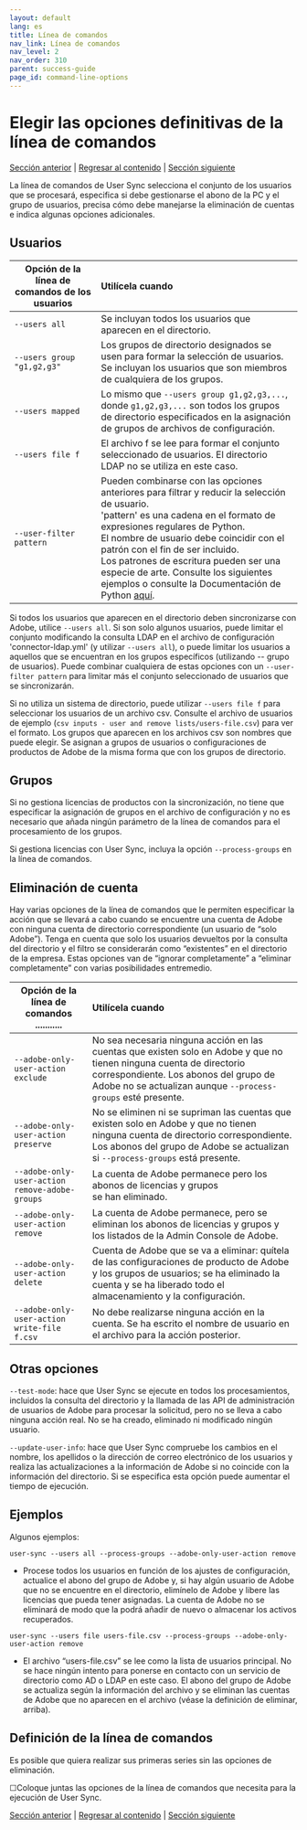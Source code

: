 ```yaml
---
layout: default
lang: es
title: Línea de comandos
nav_link: Línea de comandos
nav_level: 2
nav_order: 310
parent: success-guide
page_id: command-line-options
---
```


# Elegir las opciones definitivas de la línea de comandos

[Sección anterior](monitoring.md) \| [Regresar al contenido](index.md) \|  [Sección siguiente](scheduling.md)

La línea de comandos de User Sync selecciona el conjunto de los usuarios que se procesará, especifica si debe gestionarse el abono de la PC y el grupo de usuarios, precisa cómo debe manejarse la eliminación de cuentas e indica algunas opciones adicionales.

## Usuarios


| Opción de la línea de comandos de los usuarios  | Utilícela cuando           |
| ------------- |:-------------| 
|   `--users all` |    Se incluyan todos los usuarios que aparecen en el directorio. |
|   `--users group "g1,g2,g3"`  |    Los grupos de directorio designados se usen para formar la selección de usuarios. <br>Se incluyan los usuarios que son miembros de cualquiera de los grupos. |
|   `--users mapped`  |    Lo mismo que `--users group g1,g2,g3,...`, donde `g1,g2,g3,...` son todos los grupos de directorio especificados en la asignación de grupos de archivos de configuración.|
|   `--users file f`  |    El archivo f se lee para formar el conjunto seleccionado de usuarios. El directorio LDAP no se utiliza en este caso. |
|   `--user-filter pattern`    |  Pueden combinarse con las opciones anteriores para filtrar y reducir la selección de usuario. <br>'pattern' es una cadena en el formato de expresiones regulares de Python. <br>El nombre de usuario debe coincidir con el patrón con el fin de ser incluido. <br>Los patrones de escritura pueden ser una especie de arte. Consulte los siguientes ejemplos o consulte la Documentación de Python [aquí](https://docs.python.org/2/library/re.html). |


Si todos los usuarios que aparecen en el directorio deben sincronizarse con Adobe, utilice `--users all`. Si son solo algunos usuarios, puede limitar el conjunto modificando la consulta LDAP en el archivo de configuración 'connector-ldap.yml' (y utilizar `--users all`), o puede limitar los usuarios a aquellos que se encuentran en los grupos específicos (utilizando -- grupo de usuarios). Puede combinar cualquiera de estas opciones con un `--user-filter pattern` para limitar más el conjunto seleccionado de usuarios que se sincronizarán.

Si no utiliza un sistema de directorio, puede utilizar `--users file f` para seleccionar los usuarios de un archivo csv. Consulte el archivo de usuarios de ejemplo (`csv inputs - user and remove lists/users-file.csv`) para ver el formato. Los grupos que aparecen en los archivos csv son nombres que puede elegir. Se asignan a grupos de usuarios o configuraciones de productos de Adobe de la misma forma que con los grupos de directorio.

## Grupos

Si no gestiona licencias de productos con la sincronización, no tiene que especificar la asignación de grupos en el archivo de configuración y no es necesario que añada ningún parámetro de la línea de comandos para el procesamiento de los grupos.

Si gestiona licencias con User Sync, incluya la opción `--process-groups` en la línea de comandos.


## Eliminación de cuenta


Hay varias opciones de la línea de comandos que le permiten especificar la acción que se llevará a cabo cuando se encuentre una cuenta de Adobe con ninguna cuenta de directorio correspondiente (un usuario de “solo Adobe”).
Tenga en cuenta que solo los usuarios devueltos por la consulta del directorio y el filtro se considerarán como “existentes” en el directorio de la empresa. Estas opciones van de “ignorar completamente” a “eliminar completamente” con varias posibilidades entremedio.



| Opción de la línea de comandos       ...........| Utilícela cuando           |
| ------------- |:-------------| 
|   `--adobe-only-user-action exclude`                        |  No sea necesaria ninguna acción en las cuentas que existen solo en Adobe y que no tienen ninguna cuenta de directorio correspondiente. Los abonos del grupo de Adobe no se actualizan aunque `--process-groups` esté presente. |
|   `--adobe-only-user-action preserve`                        |  No se eliminen ni se supriman las cuentas que existen solo en Adobe y que no tienen ninguna cuenta de directorio correspondiente. Los abonos del grupo de Adobe se actualizan si `--process-groups` está presente. |
|   `--adobe-only-user-action remove-adobe-groups` |    La cuenta de Adobe permanece pero los abonos de licencias y grupos <br>se han eliminado. |
|   `--adobe-only-user-action remove`  |    La cuenta de Adobe permanece, pero se eliminan los abonos de licencias y grupos y los listados de la Admin Console de Adobe.   |
|   `--adobe-only-user-action delete`  |    Cuenta de Adobe que se va a eliminar: quítela de las configuraciones de producto de Adobe y los grupos de usuarios; se ha eliminado la cuenta y se ha liberado todo el almacenamiento y la configuración.|
|   `--adobe-only-user-action write-file f.csv`    |  No debe realizarse ninguna acción en la cuenta. Se ha escrito el nombre de usuario en el archivo para la acción posterior. |




## Otras opciones

`--test-mode`: hace que User Sync se ejecute en todos los procesamientos, incluidos la consulta del directorio y la llamada de las API de administración de usuarios de Adobe para procesar la solicitud, pero no se lleva a cabo ninguna acción real. No se ha creado, eliminado ni modificado ningún usuario.

`--update-user-info`: hace que User Sync compruebe los cambios en el nombre, los apellidos o la dirección de correo electrónico de los usuarios y realiza las actualizaciones a la información de Adobe si no coincide con la información del directorio. Si se especifica esta opción puede aumentar el tiempo de ejecución.


## Ejemplos

Algunos ejemplos:

`user-sync --users all --process-groups --adobe-only-user-action remove`

- Procese todos los usuarios en función de los ajustes de configuración, actualice el abono del grupo de Adobe y, si hay algún usuario de Adobe que no se encuentre en el directorio, elimínelo de Adobe y libere las licencias que pueda tener asignadas. La cuenta de Adobe no se eliminará de modo que la podrá añadir de nuevo o almacenar los activos recuperados.
    
`user-sync --users file users-file.csv --process-groups --adobe-only-user-action remove`

- El archivo “users-file.csv” se lee como la lista de usuarios principal. No se hace ningún intento para ponerse en contacto con un servicio de directorio como AD o LDAP en este caso. El abono del grupo de Adobe se actualiza según la información del archivo y se eliminan las cuentas de Adobe que no aparecen en el archivo (véase la definición de eliminar, arriba).

## Definición de la línea de comandos

Es posible que quiera realizar sus primeras series sin las opciones de eliminación.

&#9744;Coloque juntas las opciones de la línea de comandos que necesita para la ejecución de User Sync.


[Sección anterior](monitoring.md) \| [Regresar al contenido](index.md) \|  [Sección siguiente](scheduling.md)
